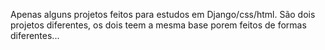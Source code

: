 Apenas alguns projetos feitos para estudos em Django/css/html.
São dois projetos diferentes, os dois teem a mesma base porem feitos de formas diferentes...